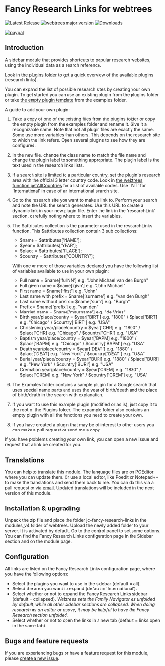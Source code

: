 Fancy Research Links for webtrees
=================================

[![Latest Release](https://img.shields.io/github/release/JustCarmen/webtrees-fancy-research-links.svg)][1]
[![webtrees major version](https://img.shields.io/badge/webtrees-v2.2.x-green)][2]
[![Downloads](https://img.shields.io/github/downloads/JustCarmen/webtrees-fancy-research-links/total.svg)]()

[![paypal](https://www.paypalobjects.com/en_US/i/btn/btn_donateCC_LG.gif)](https://www.paypal.com/cgi-bin/webscr?cmd=_donations&business=XPBC2W85M38AS&item_name=webtrees%20modules%20by%20JustCarmen&currency_code=EUR)

Introduction
-----------
A sidebar module that provides shortcuts to popular research websites, using the individual data as a search reference.

Look in [the plugins folder][3] to get a quick overview of the available plugins (research links).

You can expand the list of possible research sites by creating your own plugin. To get started you can use an existing plugin from the plugins folder or take [the empty plugin template][4] from the examples folder.

A guide to add your own plugin:

1. Take a copy of one of the existing files from the plugins folder or copy the empty plugin from the examples folder and rename it. Give it a recognizable name. Note that not all plugin files are exactly the same. Some use more variables than others. This depends on the research site to which the link refers. Open several plugins to see how they are configured.
2. In the new file, change the class name to match the file name and change the plugin label to something appropriate. The plugin label is the text used in the research links lists.
3. If a search site is limited to a particular country, set the plugin's research area with the official 3 letter country code. Look in [the webtrees function getAllCountries][5] for a list of available codes. Use 'INT' for 'International' in case of an international search site.
4. Go to the research site you want to make a link to. Perform your search and note the URL the search generates. Use this URL to create a dynamic link in your new plugin file. Enter the link in the ‘researchLink’ section, carefully noting where to insert the variables.
5. The $attributes collection is the parameter used in the researchLinks function. This $attributes collection contain 3 sub collections:
   - $name = $attributes['NAME'];
   - $year = $attributes['YEAR'];
   - $place = $attributes['PLACE'];
   - $country = $attributes['COUNTRY'];

   With one or more of those variables declared you have the following list of variables available to use in your own plugin:
   - Full name = $name[‘fullNN’] e.g. "John Michael van den Burgh"
   - Full given name = $name[‘givn’] e.g. "John Michael"
   - First name = $name[‘first’] e.g. "John"
   - Last name with prefix = $name[‘surname’] e.g. "van den Burgh"
   - Last name without prefix = $name[‘surn’] e.g. "Burgh"
   - Prefix = $name[‘prefix’] e.g. "van den"
   - Married name	= $name['msurname'] e.g. "de Vries"
   - Birth year/place/country = $year['BIRT'] e.g. "1800" / $place['BIRT]	e.g. "Chicago" / $country['BIRT'] e.g. "USA"
   - Christening year/place/country = $year['CHR]	e.g. "1800" / $place['CHR]	e.g. "Chicago" / $country['CHR'] e.g. "USA"
   - Baptism year/place/country = $year['BAPM]	e.g. "1800" / $place['BAPM]	e.g. "Chicago" / $country['BAPM'] e.g. "USA"
   - Death year/place/country = $year['DEAT'] e.g. "1880" / $place['DEAT]	e.g. "New York" / $country['DEAT'] e.g. "USA"
   - Burial year/place/country = $year['BURI] e.g. "1880" / $place['BURI]	e.g. "New York" / $country['BURI'] e.g. "USA"
   - Cremation year/place/country = $year['CREM] e.g. "1880" / $place['CREM]	e.g. "New York" / $country['CREM'] e.g. "USA"
6. The Examples folder contains a sample plugin for a Google search that uses special name parts and uses the year of birth/death and the place of birth/death in the search with explanation.
7. If you want to use this example plugin (modified or as is), just copy it to the root of the Plugins folder. The expample folder also contains an empty plugin with all the functions you need to create your own.
8. If you have created a plugin that may be of interest to other users you can make a pull request or send me a copy.

If you have problems creating your own link, you can open a new issue and request that a link be created for you.

Translations
------------
You can help to translate this module. The language files are on [POEditor][6] where you can update them. Or use a local editor, like Poedit or Notepad++ to make the translations and send them back to me. You can do this via a pull request or via [email][7]. Updated translations will be included in the next version of this module.

Installation & upgrading
------------------------
Unpack the zip file and place the folder jc-fancy-research-links in the modules_v4 folder of webtrees. Upload the newly added folder to your server. It is activated by default. Go to the control panel to set some options. You can find the Fancy Research Links configuration page in the Sidebar section and on the module page.

Configuration
------------------------
All links are listed on the Fancy Research Links configuration page, where you have the following options:
- Select the plugins you want to use in the sidebar (default = all).
- Select the area you want to expand (default = 'International').
- Select whether or not to expand the Fancy Research Links sidebar (default = collapsed).
   _Webtrees sets the Family Navigator as unfolded by default, while all other sidebar sections are collapsed. When doing research as an editor or above, it may be helpful to have the Fancy Research section unfolded._
- Select whether or not to open the links in a new tab (default = links open in the same tab).

Bugs and feature requests
-------------------------
If you are experiencing bugs or have a feature request for this module, please [create a new issue][8].

 [1]: https://github.com/JustCarmen/webtrees-fancy-research-links/releases/latest
 [2]: https://webtrees.net/
 [3]: https://github.com/JustCarmen/webtrees-fancy-research-links/tree/main/plugins
 [4]: https://github.com/JustCarmen/webtrees-fancy-research-links/blob/main/plugins/example/EmptyPlugin.php
 [5]: https://github.com/fisharebest/webtrees/blob/main/app/Statistics/Service/CountryService.php
 [6]: https://poeditor.com/join/project?hash=VLrxy3AG3A
 [7]: mailto:carmen@justcarmen.nl
 [8]: https://github.com/JustCarmen/webtrees-fancy-research-links/issues?state=open

